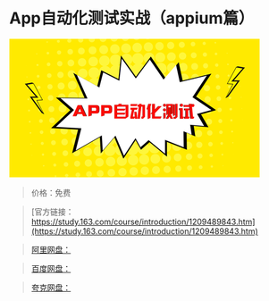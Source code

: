 # App自动化测试实战（appium篇）

![img](../../../assets/study163/free/e5f29e886b434e66bbc1f37bda4b3f42.png)

> 价格：免费

> [官方链接：https://study.163.com/course/introduction/1209489843.htm](https://study.163.com/course/introduction/1209489843.htm)

> [阿里网盘：]()

> [百度网盘：]()

> [夸克网盘：]()
